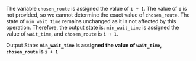 The variable `chosen_route` is assigned the value of `i + 1`. The value of `i` is not provided, so we cannot determine the exact value of `chosen_route`. The state of `min_wait_time` remains unchanged as it is not affected by this operation. Therefore, the output state is: `min_wait_time` is assigned the value of `wait_time`, and `chosen_route` is `i + 1`.

Output State: **`min_wait_time` is assigned the value of `wait_time`, `chosen_route` is `i + 1`**